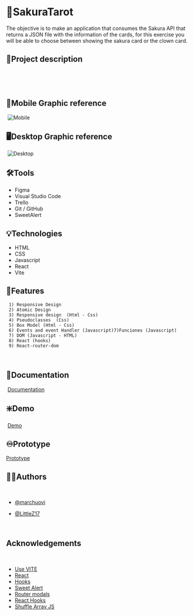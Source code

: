 # :crystal_ball:SakuraTarot

The objective is to make an application that consumes the Sakura API that returns a JSON file with the information of the cards, for this exercise you will be able to choose between showing the sakura card or the clown card. 
   
## :open_book:Project description   
​        
         
   ​
## :iphone:Mobile Graphic reference
​
![Mobile](https://www.notion.so/Sakura-Tarot-2e948299c7504f038e73e2153cbe0bd8)
​
## :desktop_computer:Desktop Graphic reference
​
![Desktop](https://www.notion.so/Sakura-Tarot-2e948299c7504f038e73e2153cbe0bd8)
​
## :hammer_and_wrench:Tools 
- Figma
- Visual Studio Code
- Trello
- Git / GitHub
- SweetAlert   

## :bulb:Technologies
- HTML
- CSS
- Javascript
- React
- Vite   
     
## :flashlight:Features
     1) Responsive Design  
     2) Atomic Design
     3) Responsive design  (Html - Css)
     4) Pseudoclasses  (Css)
     5) Box Model (Html - Css)
     6) Events and event Handler (Javascript)7)Funciones (Javascript)
     7) DOM (Javascript - HTML)
     8) React (hooks)
     9) React-router-dom ​
​
## :page_facing_up:Documentation
​
[Documentation](https://femcoders.notion.site/Sakura-Tarot-4c8db6bd21b646e8a5884fe98b93e89c)
​
​
## :sparkle:Demo
​
[Demo](https://github.com/marchuovi/sakura-proyect)


## :infinity:Prototype

[Prototype](https://www.figma.com/file/iBKf6JwouJRkZx8Brvig4d/Sakura?node-id=414%3A3&t=FiEv4F7QgjDBjNRL-0)
​
​
## :raising_hand_woman:Authors
​
- [@marchuovi](https://github.com/marchuovi)
- [@LittleZ17](https://github.com/LittleZ17)  
     
     ​​
## Acknowledgements
​
 - [Use VITE](https://vitejs.dev/guide/)
 - [React](https://es.reactjs.org/)
 - [Hooks](https://www.udemy.com/course/react-cero-experto/learn)
 - [Sweet Alert](https://sweetalert2.github.io/)
 - [Router modals](https://www.youtube.com/watch?v=8m8Q4wqFez0&t=1s)
 - [React Hooks](https://www.youtube.com/watch?v=4AFOCAgywLc&t=2702s)
 - [Shuffle Array JS](https://sebhastian.com/shuffle-array-javascript/)
